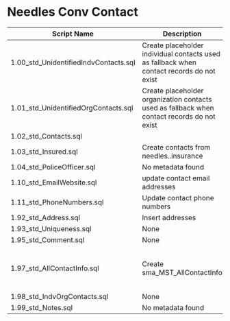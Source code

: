 # Needles Conv Contact

| Script Name | Description | Dependencies |
|-------------|-------------|-------------|
| 1.00_std_UnidentifiedIndvContacts.sql | Create placeholder individual contacts used as fallback when contact records do not exist | [None] |
| 1.01_std_UnidentifiedOrgContacts.sql | Create placeholder organization contacts used as fallback when contact records do not exist | [None] |
| 1.02_std_Contacts.sql |  |  |
| 1.03_std_Insured.sql | Create contacts from needles..insurance | [None] |
| 1.04_std_PoliceOfficer.sql | No metadata found | No metadata found |
| 1.10_std_EmailWebsite.sql | update contact email addresses | [None] |
| 1.11_std_PhoneNumbers.sql | Update contact phone numbers | [None] |
| 1.92_std_Address.sql | Insert addresses | [None] |
| 1.93_std_Uniqueness.sql | None | [None] |
| 1.95_std_Comment.sql | None | [None] |
| 1.97_std_AllContactInfo.sql | Create sma_MST_AllContactInfo | [['sma_MST_AllContactInfo'], ['sma_MST_IndvContacts'], ['sma_MST_Address'], ['sma_MST_ContactNumbers'], ['sma_MST_EmailWebsite']] |
| 1.98_std_IndvOrgContacts.sql | None | ['sma_MST_AllContactInfo'] |
| 1.99_std_Notes.sql | No metadata found | No metadata found |
